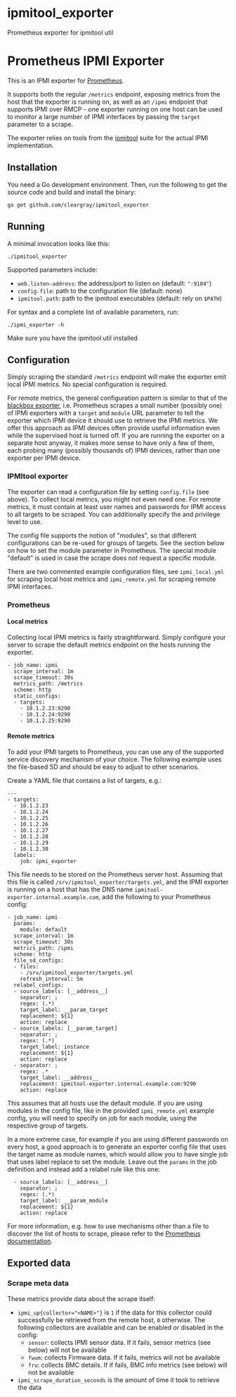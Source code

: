 # ipmitool_exporter
Prometheus exporter for ipmitool util

Prometheus IPMI Exporter
========================

This is an IPMI exporter for [Prometheus](https://prometheus.io).

It supports both the regular `/metrics` endpoint, exposing metrics from the
host that the exporter is running on, as well as an `/ipmi` endpoint that
supports IPMI over RMCP - one exporter running on one host can be used to
monitor a large number of IPMI interfaces by passing the `target` parameter to
a scrape.

The exporter relies on tools from the
[ipmitool](https://github.com/ipmitool/ipmitool) suite for the actual IPMI
implementation.

## Installation

You need a Go development environment. Then, run the following to get the
source code and build and install the binary:

    go get github.com/cleargray/ipmitool_exporter

## Running

A minimal invocation looks like this:

    ./ipmitool_exporter

Supported parameters include:

 - `web.listen-address`: the address/port to listen on (default: `":9104"`)
 - `config.file`: path to the configuration file (default: none)
 - `ipmitool.path`: path to the ipmitool executables (default: rely on `$PATH`)

For syntax and a complete list of available parameters, run:

    ./ipmi_exporter -h

Make sure you have the ipmitool util installed

## Configuration

Simply scraping the standard `/metrics` endpoint will make the exporter emit
local IPMI metrics. No special configuration is required.

For remote metrics, the general configuration pattern is similar to that of the
[blackbox exporter](https://github.com/prometheus/blackbox_exporter), i.e.
Prometheus scrapes a small number (possibly one) of IPMI exporters with a
`target` and `module` URL parameter to tell the exporter which IPMI device it
should use to retrieve the IPMI metrics. We offer this approach as IPMI devices
often provide useful information even while the supervised host is turned off.
If you are running the exporter on a separate host anyway, it makes more sense
to have only a few of them, each probing many (possibly thousands of) IPMI
devices, rather than one exporter per IPMI device.

### IPMItool exporter

The exporter can read a configuration file by setting `config.file` (see
above). To collect local metrics, you might not even need one. For
remote metrics, it must contain at least user names and passwords for IPMI
access to all targets to be scraped. You can additionally specify the 
and privilege level to use.

The config file supports the notion of "modules", so that different
configurations can be re-used for groups of targets. See the section below on
how to set the module parameter in Prometheus. The special module "default" is
used in case the scrape does not request a specific module.

There are two commented example configuration files, see `ipmi_local.yml` for
scraping local host metrics and `ipmi_remote.yml` for scraping remote IPMI
interfaces.

### Prometheus

#### Local metrics

Collecting local IPMI metrics is fairly straightforward. Simply configure your
server to scrape the default metrics endpoint on the hosts running the
exporter.

```
- job_name: ipmi
  scrape_interval: 1m
  scrape_timeout: 30s
  metrics_path: /metrics
  scheme: http
  static_configs:
  - targets:
    - 10.1.2.23:9290
    - 10.1.2.24:9290
    - 10.1.2.25:9290
```

#### Remote metrics

To add your IPMI targets to Prometheus, you can use any of the supported
service discovery mechanism of your choice. The following example uses the
file-based SD and should be easy to adjust to other scenarios.

Create a YAML file that contains a list of targets, e.g.:

```
---
- targets:
  - 10.1.2.23
  - 10.1.2.24
  - 10.1.2.25
  - 10.1.2.26
  - 10.1.2.27
  - 10.1.2.28
  - 10.1.2.29
  - 10.1.2.30
  labels:
    job: ipmi_exporter
```

This file needs to be stored on the Prometheus server host.  Assuming that this
file is called `/srv/ipmitool_exporter/targets.yml`, and the IPMI exporter is
running on a host that has the DNS name `ipmitool-exporter.internal.example.com`,
add the following to your Prometheus config:

```
- job_name: ipmi
  params:
    module: default
  scrape_interval: 1m
  scrape_timeout: 30s
  metrics_path: /ipmi
  scheme: http
  file_sd_configs:
  - files:
    - /srv/ipmitool_exporter/targets.yml
    refresh_interval: 5m
  relabel_configs:
  - source_labels: [__address__]
    separator: ;
    regex: (.*)
    target_label: __param_target
    replacement: ${1}
    action: replace
  - source_labels: [__param_target]
    separator: ;
    regex: (.*)
    target_label: instance
    replacement: ${1}
    action: replace
  - separator: ;
    regex: .*
    target_label: __address__
    replacement: ipmitool-exporter.internal.example.com:9290
    action: replace
```

This assumes that all hosts use the default module. If you are using modules in
the config file, like in the provided `ipmi_remote.yml` example config, you
will need to specify on job for each module, using the respective group of
targets.

In a more extreme case, for example if you are using different passwords on
every host, a good approach is to generate an exporter config file that uses
the target name as module names, which would allow you to have single job that
uses label replace to set the module. Leave out the `params` in the job
definition and instead add a relabel rule like this one:

```
  - source_labels: [__address__]
    separator: ;
    regex: (.*)
    target_label: __param_module
    replacement: ${1}
    action: replace
```

For more information, e.g. how to use mechanisms other than a file to discover
the list of hosts to scrape, please refer to the [Prometheus
documentation](https://prometheus.io/docs).

## Exported data

### Scrape meta data

These metrics provide data about the scrape itself:

 - `ipmi_up{collector="<NAME>"}` is `1` if the data for this collector could
   successfully be retrieved from the remote host, `0` otherwise. The following
   collectors are available and can be enabled or disabled in the config:
   - `sensor`: collects IPMI sensor data. If it fails, sensor metrics (see below)
     will not be available
   - `fwum`: collects Firmware data. If it fails, metrics will not be available
   - `fru`: collects BMC details. If if fails, BMC info metrics (see below)
     will not be available
 - `ipmi_scrape_duration_seconds` is the amount of time it took to retrieve the
   data
